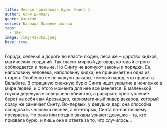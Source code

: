 ```yaml
---
title: Песнья призвавшая бурю. Книга 1
author: Юлия Диппель
genre: Фэнтези
series: Баллада Пламени солнца
tags:
  - 18+
image: /img/417362.jpeg
have: true
---
```

Города, селенья и дороги во власти людей, леса же ‒ царство кидхов, магических созданий. Так гласит мирный договор, который строго соблюдается и поныне. Но Синту не волнуют законы и порядки. Ее, наполовину человека, наполовину кидха, не принимает ни одна из сторон. Особенно ее не жалуют вакары, темный народ, что правит в Вальбете. В страшную снежную бурю Синта ищет укрытие в ночлежке в мире людей, и с этого момента для нее все меняется. В маленькой глухой деревушке совершено убийство, а раскрыть преступление берет на себя сам Арезандер, харизматичный лидер вакаров, который сразу же замечает Синту. Во-первых, у девушки дар: она способна околдовать человека песней, а во-вторых, Синта по-настоящему прекрасна. Но рано или поздно вакары узнают: девушка – та, кто призвала бурю, и лишь она в ответе за то, что случилось…